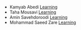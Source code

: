 - Kamyab Abedi [Learning](https://github.com/b4ym4k/Python)
- Taha Mousavi [Learning](https://github.com/TahaMsv/Kaggle-Python-Course)
- Amin Savehdoroodi [Learning](https://github.com/Aminsaveh/Kaggle-Python-Course)
- Mohammad Saeed Zare [Learning](https://github.com/MSaeed1381/Kaggle-Python-Course)